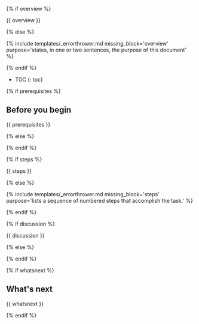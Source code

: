 {% if overview %}

{{ overview }}

{% else %}

{% include templates/_errorthrower.md missing_block='overview' purpose='states, in one or two sentences, the purpose of this document' %}

{% endif %}


* TOC
{: toc}


{% if prerequisites %}

## Before you begin

{{ prerequisites }}

{% else %}


{% endif %}


{% if steps %}

{{ steps }}

{% else %}

{% include templates/_errorthrower.md missing_block='steps' purpose='lists a sequence of numbered steps that accomplish the task.' %}

{% endif %}


{% if discussion %}

{{ discussion }}

{% else %}

{% endif %}


{% if whatsnext %}

## What's next

{{ whatsnext }}

{% endif %}
